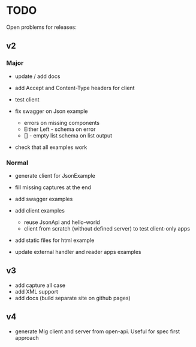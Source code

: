 # TODO

Open problems for releases:

## v2

### Major

* update / add docs

* add Accept and Content-Type headers for client

* test client 

* fix swagger on Json example 
   * errors on missing components
   * Either Left - schema on error
   * [] - empty list schema on list output

* check that all examples work

### Normal

* generate client for JsonExample

* fill missing captures at the end

* add swagger examples

* add client examples 
  * reuse JsonApi and hello-world
  * client from scratch (without defined server) to test client-only apps

* add static files for html example

* update external handler and reader apps examples

## v3

* add capture all case
* add XML support
* add docs (build separate site on github pages)

## v4

* generate Mig client and server from open-api. Useful for spec first approach

